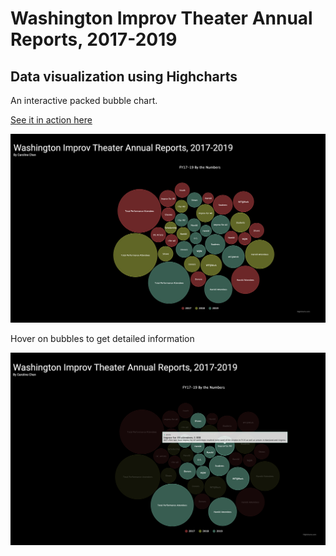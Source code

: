 # Washington Improv Theater Annual Reports, 2017-2019
## Data visualization using Highcharts
An interactive packed bubble chart. 

[See it in action here](https://twelve13.github.io/WIT-data-vis-bubble-chart/)


![screenshot of site](screenshot.png)

Hover on bubbles to get detailed information

![screenshot with hover](screenshot2.png)

